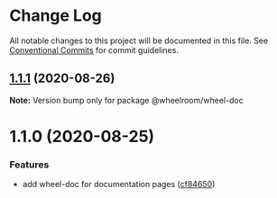 # Change Log

All notable changes to this project will be documented in this file.
See [Conventional Commits](https://conventionalcommits.org) for commit guidelines.

## [1.1.1](https://github.com/wheelroom/wheelroom/compare/@wheelroom/wheel-doc@1.1.0...@wheelroom/wheel-doc@1.1.1) (2020-08-26)

**Note:** Version bump only for package @wheelroom/wheel-doc





# 1.1.0 (2020-08-25)


### Features

* add wheel-doc for documentation pages ([cf84650](https://github.com/wheelroom/wheelroom/commit/cf84650e830434d4158d6abf495eedd384626cfa))
